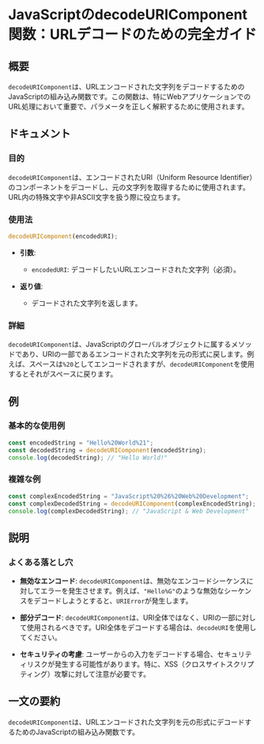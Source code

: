 <!--
Meta Description: # JavaScriptのdecodeURIComponent関数：URLデコードのための完全ガイド ## 概要 `decodeURIComponent`は、URLエンコードされた文字列をデコードするためのJavaScriptの組み込み関数です。この関数は、特にWebアプリケーションでのURL処理に...
Meta Keywords: decodeuricomponent, javascript, const, hello, encodeduri
-->

# JavaScriptのdecodeURIComponent関数：URLデコードのための完全ガイド

## 概要
`decodeURIComponent`は、URLエンコードされた文字列をデコードするためのJavaScriptの組み込み関数です。この関数は、特にWebアプリケーションでのURL処理において重要で、パラメータを正しく解釈するために使用されます。

## ドキュメント
### 目的
`decodeURIComponent`は、エンコードされたURI（Uniform Resource Identifier）のコンポーネントをデコードし、元の文字列を取得するために使用されます。URL内の特殊文字や非ASCII文字を扱う際に役立ちます。

### 使用法
```javascript
decodeURIComponent(encodedURI);
```

- **引数**:
  - `encodedURI`: デコードしたいURLエンコードされた文字列（必須）。

- **返り値**:
  - デコードされた文字列を返します。

### 詳細
`decodeURIComponent`は、JavaScriptのグローバルオブジェクトに属するメソッドであり、URIの一部であるエンコードされた文字列を元の形式に戻します。例えば、スペースは`%20`としてエンコードされますが、`decodeURIComponent`を使用するとそれがスペースに戻ります。

## 例
### 基本的な使用例
```javascript
const encodedString = "Hello%20World%21";
const decodedString = decodeURIComponent(encodedString);
console.log(decodedString); // "Hello World!"
```

### 複雑な例
```javascript
const complexEncodedString = "JavaScript%20%26%20Web%20Development";
const complexDecodedString = decodeURIComponent(complexEncodedString);
console.log(complexDecodedString); // "JavaScript & Web Development"
```

## 説明
### よくある落とし穴
- **無効なエンコード**: `decodeURIComponent`は、無効なエンコードシーケンスに対してエラーを発生させます。例えば、`"Hello%G"`のような無効なシーケンスをデコードしようとすると、`URIError`が発生します。
  
- **部分デコード**: `decodeURIComponent`は、URI全体ではなく、URIの一部に対して使用されるべきです。URI全体をデコードする場合は、`decodeURI`を使用してください。

- **セキュリティの考慮**: ユーザーからの入力をデコードする場合、セキュリティリスクが発生する可能性があります。特に、XSS（クロスサイトスクリプティング）攻撃に対して注意が必要です。

## 一文の要約
`decodeURIComponent`は、URLエンコードされた文字列を元の形式にデコードするためのJavaScriptの組み込み関数です。